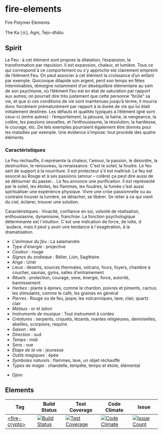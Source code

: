 # fire-elements
Fire Polymer Elements

The Ka (火), Agni, Tejo-dhātu 

## Spirit
Le Feu : à cet élément sont propres la dilatation, l’expansion, la transformation par répulsion. Il est expansion, chaleur, et lumière. Tous ce qui correspond à ce comportement ou s’y approche est clairement empreint de l’élément Feu. On peut associer à cet élément la croissance d’un enfant par exemple. Quiconque dilapide son argent, perd son temps en fêtes interminables, témoigne notamment d’un déséquilibre élémentaire au sein de son psychisme, où l’élément Feu est en état de saturation par rapport aux autres; on pourrait dire très justement que cette personne “brûle” sa vie, et que si ces conditions de vie sont maintenues jusqu’à terme, il mourra donc forcément prématurément par rapport à la durée de vie qui lui était initialement destinée. Les défauts et qualités typiques à l’élément igné sont ceux-ci (entre autres) : l’emportement, la jalousie, la haine, la vengeance, la colère, les passions sexuelles, et l’enthousiasme, la résolution, la hardiesse, le courage, etc. De tels exemples pourraient également être donnés pour les maladies par exemple. Une évidence s’impose: tout procède des quatre éléments.

### Caractéristiques
Le Feu réchauffe, il représente la chaleur, l'amour, la passion, le désordre, la destruction, le renouveau, la renaissance. C'est le soleil, la foudre. Le feu sert de support à la nourriture. Il est protecteur s'il est maîtrisé. Le feu est associé au Rouge et à ses passions (amour – colère) ça peut dire aussi de se détourner du passer...
Le feu annonce une purification. Il est représenté par le soleil, les étoiles, les flammes, les foudres, la fumée c'est aussi spiritualiser une expérience physique. Vivre une crise passionnelle ou au contraire trouver la lumière, se détacher, se libérer. Se relier à ce qui vient du ciel, éclairer, trouver une solution.

Caractéristiques : Vivacité, confiance en soi, volonté de réalisation, enthousiasme, dynamisme, franchise. La fonction psychologique déterminante est l´intuition. C´est une indication de force, de lutte, d´audace, mais il peut y avoir une tendance à l´exagération, à la dramatisation.

* *L'animaux du feu :* La salamandre 
* *Type d'énergie :* projective
* *Couleur :* rouge
* *Signes du zodiaque :* Bélier, Lion, Sagittaire.
* *Ange :* Uriel
* *Lieux :* déserts, sources thermales, volcans, fours, foyers, chambre à coucher, saunas, gyms, salles d'entrainement
* *Rituels :* protection, courage, sexe, énergie, force, autorité, bannissement
* *Herbes :* plante à épines, comme le chardon, poivres et piments, cactus; les stimulants, comme le café, les graines en général
* *Pierres :* Rouge ou de feu, jaspe; les volcanniques, lave; clair, quartz clair
* *Métaux :* or et laiton
* *Instruments de musique :* Tout instrument à cordes
* *Créatures :* serpents, criquets, lézards, mantes religieuses, demoiselles, abeilles, scorpions, requins
* *Saison :* été
* *Direction :* sud
* *Temps :* midi
* *Sens :* vue
* *Étape de la vie :* jeunesse
* *Outils magiques :* épée
* *Symboles naturels :* flammes, lave, un objet réchauffé
* *Types de magie :* chandelle, tempête, temps et étoile, élémental
- Djinn


## Elements

| Tag | Build Status | Test Coverage | Code Climate | Issue |
| --- | ------------ | ------------ | ------------- | ----- |
| [\<fire-crypto\>](https://github.com/FiveElements/fire-crypto) | [![Build Status](https://travis-ci.org/FiveElements/fire-crypto.svg?branch=master)](https://travis-ci.org/FiveElements/fire-crypto) | [![Test Coverage](https://codeclimate.com/github/FiveElements/fire-crypto/badges/coverage.svg)](https://codeclimate.com/github/FiveElements/fire-crypto/coverage) | [![Code Climate](https://codeclimate.com/github/FiveElements/fire-crypto/badges/gpa.svg)](https://codeclimate.com/github/FiveElements/fire-crypto)  | [![Issue Count](https://codeclimate.com/github/FiveElements/fire-crypto/badges/issue_count.svg)](https://codeclimate.com/github/FiveElements/fire-crypto) |
